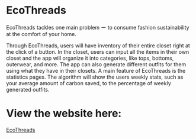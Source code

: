 # EcoThreads

EcoThreads tackles one main problem ー to consume fashion sustainability at the comfort of your home. 

Through EcoThreads, users will have inventory of their entire closet right at the click of a button. 
In the closet, users can input all the items in their own closet and the app will organize it into categories, like tops, bottoms, outerwear, and more. The app can also generate different outfits for them using what they have in their closets. A main feature of EcoThreads is the statistics pages. The algorithm will show the users weekly stats, such as your average amount of carbon saved, to the percentage of weekly generated outfits.

# View the website here:

[EcoThreads](https://billie-zhang.github.io/EcoThreads/)
